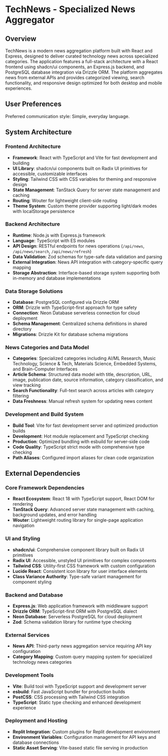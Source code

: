 # TechNews - Specialized News Aggregator

## Overview

TechNews is a modern news aggregation platform built with React and Express, designed to deliver curated technology news across specialized categories. The application features a full-stack architecture with a React frontend using shadcn/ui components, an Express.js backend, and PostgreSQL database integration via Drizzle ORM. The platform aggregates news from external APIs and provides categorized viewing, search functionality, and responsive design optimized for both desktop and mobile experiences.

## User Preferences

Preferred communication style: Simple, everyday language.

## System Architecture

### Frontend Architecture
- **Framework**: React with TypeScript and Vite for fast development and building
- **UI Library**: shadcn/ui components built on Radix UI primitives for accessible, customizable interfaces
- **Styling**: Tailwind CSS with CSS variables for theming and responsive design
- **State Management**: TanStack Query for server state management and caching
- **Routing**: Wouter for lightweight client-side routing
- **Theme System**: Custom theme provider supporting light/dark modes with localStorage persistence

### Backend Architecture
- **Runtime**: Node.js with Express.js framework
- **Language**: TypeScript with ES modules
- **API Design**: RESTful endpoints for news operations (`/api/news`, `/api/news/search`, `/api/news/refresh`)
- **Data Validation**: Zod schemas for type-safe data validation and parsing
- **External Integration**: News API integration with category-specific query mapping
- **Storage Abstraction**: Interface-based storage system supporting both in-memory and database implementations

### Data Storage Solutions
- **Database**: PostgreSQL configured via Drizzle ORM
- **ORM**: Drizzle with TypeScript-first approach for type safety
- **Connection**: Neon Database serverless connection for cloud deployment
- **Schema Management**: Centralized schema definitions in shared directory
- **Migrations**: Drizzle Kit for database schema migrations

### News Categories and Data Model
- **Categories**: Specialized categories including AI/ML Research, Music Technology, Science & Tech, Materials Science, Embedded Systems, and Brain-Computer Interfaces
- **Article Schema**: Structured data model with title, description, URL, image, publication date, source information, category classification, and view tracking
- **Search Functionality**: Full-text search across articles with category filtering
- **Data Freshness**: Manual refresh system for updating news content

### Development and Build System
- **Build Tool**: Vite for fast development server and optimized production builds
- **Development**: Hot module replacement and TypeScript checking
- **Production**: Optimized bundling with esbuild for server-side code
- **Code Quality**: TypeScript strict mode with comprehensive type checking
- **Path Aliases**: Configured import aliases for clean code organization

## External Dependencies

### Core Framework Dependencies
- **React Ecosystem**: React 18 with TypeScript support, React DOM for rendering
- **TanStack Query**: Advanced server state management with caching, background updates, and error handling
- **Wouter**: Lightweight routing library for single-page application navigation

### UI and Styling
- **shadcn/ui**: Comprehensive component library built on Radix UI primitives
- **Radix UI**: Accessible, unstyled UI primitives for complex components
- **Tailwind CSS**: Utility-first CSS framework with custom configuration
- **Lucide React**: Consistent icon library for user interface elements
- **Class Variance Authority**: Type-safe variant management for component styling

### Backend and Database
- **Express.js**: Web application framework with middleware support
- **Drizzle ORM**: TypeScript-first ORM with PostgreSQL dialect
- **Neon Database**: Serverless PostgreSQL for cloud deployment
- **Zod**: Schema validation library for runtime type checking

### External Services
- **News API**: Third-party news aggregation service requiring API key configuration
- **Category Mapping**: Custom query mapping system for specialized technology news categories

### Development Tools
- **Vite**: Build tool with TypeScript support and development server
- **esbuild**: Fast JavaScript bundler for production builds
- **PostCSS**: CSS processing with Tailwind CSS integration
- **TypeScript**: Static type checking and enhanced development experience

### Deployment and Hosting
- **Replit Integration**: Custom plugins for Replit development environment
- **Environment Variables**: Configuration management for API keys and database connections
- **Static Asset Serving**: Vite-based static file serving in production